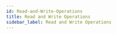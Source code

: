 ```yaml
---
id: Read-and-Write-Operations
title: Read and Write Operations
sidebar_label: Read and Write Operations
---
```



#

